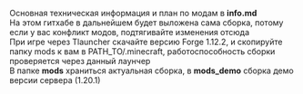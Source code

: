 Основная техническая информация и план по модам в **info.md**<br>
На этом гитхабе в дальнейшем будет выложена сама сборка, потому если у вас конфликт модов, подтягивайте изменения отсюда<br>
При игре через Tlauncher скачайте версию Forge 1.12.2, и скопируйте папку mods к вам в PATH_TO/.minecraft, работоспособность сборки проверяется через данный лаунчер<br>
В папке **mods** храниться актуальная сборка, в **mods_demo** сборка демо версии сервера (1.20.1)<br>
